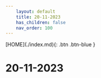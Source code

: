 ```yaml
---
    layout: default
    title: 20-11-2023
    has_children: false
    nav_order: 100
---
```


<span class="fs-1">
[HOME](./index.md){: .btn .btn-blue }
</span>

# 20-11-2023